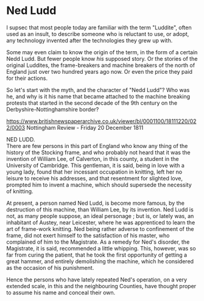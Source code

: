 # Ned Ludd

I supsec that most people today are familiar with the term "Luddite", often used as an insult, to describe someone who is reluctant to use, or adopt, any technology invented after the technologies they grew up with.

Some may even claim to know the origin of the term, in the form of a certain Nedd Ludd. But fewer people know *his* supposed story. Or the stories of the original Luddites, the frame-breakers and machine breakers of the north of England just over two hundred years ago now. Or even the price they paid for their actions.

So let's start with the myth, and the character of "Nedd Ludd"? Who was he, and why is it his name that became attached to the machine breaking protests that started in the second decade of the 9th century on the Derbyshire-Nottinghamshire border?

https://www.britishnewspaperarchive.co.uk/viewer/bl/0001100/18111220/022/0003
Nottingham Review - Friday 20 December 1811

NED LUDD.  
There are few persons in this part of England who know any thing of the history of the Stocking frame, and who probably not heard that it was the invention of William Lee, of Calverton, in this county, a student in the University of Cambridge. This gentleman, it is said, being in love with a young lady, found that her incessant occupation in knitting, left her no leisure to receive his addresses, and that resentment for slighted love, prompted him to invent a machine, which should supersede the necessity of knitting.

At present, a person named Ned Ludd, is become more famous, by the destruction of this machine, than William Lee, by its invention. Ned Ludd is not, as many people suppose, an ideal personage ; but is, or lately was, an inhabitant of Austey, near Leicester, where he was apprenticed to learn the art of frame-work knitting. Ned being rather adverse to confinement of the frame, did not exert himself to the satisfaction of his master, who complained of him to the Magistrate. As a remedy for Ned's disorder, the Magistrate, it is said, recommended a little whipping. This, however, was so far from curing the patient, that he took the first opportunity of getting a great hammer, and entirely demolishing the machine, which he considered as the occasion of his punishment.

Hence the persons who have lately repeated Ned's operation, on a very extended scale, in this and the neighbouring Counties, have thought proper to assume his name and conceal their own.

